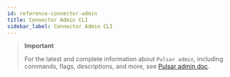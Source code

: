 ```yaml
---
id: reference-connector-admin
title: Connector Admin CLI
sidebar_label: Connector Admin CLI
---
```


> **Important**
>
> For the latest and complete information about `Pulsar admin`, including commands, flags, descriptions, and more, see [Pulsar admin doc](https://pulsar.apache.org/tools/pulsar-admin/).
> 

